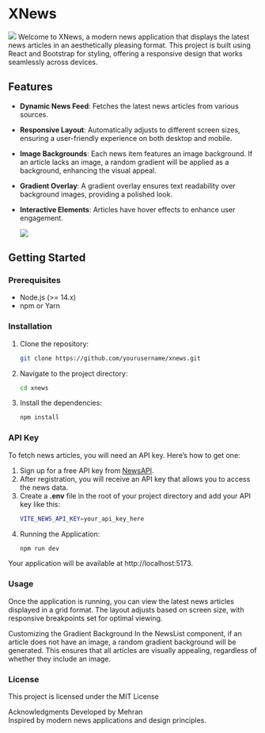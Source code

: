 # XNews
<img src="https://github.com/user-attachments/assets/6da7a546-29a1-4b76-8d46-4889954b22b6" />
Welcome to XNews, a modern news application that displays the latest news articles in an aesthetically pleasing format. This project is built using React and Bootstrap for styling, offering a responsive design that works seamlessly across devices.

## Features

- **Dynamic News Feed**: Fetches the latest news articles from various sources.
- **Responsive Layout**: Automatically adjusts to different screen sizes, ensuring a user-friendly experience on both desktop and mobile.
- **Image Backgrounds**: Each news item features an image background. If an article lacks an image, a random gradient will be applied as a background, enhancing the visual appeal.
- **Gradient Overlay**: A gradient overlay ensures text readability over background images, providing a polished look.
- **Interactive Elements**: Articles have hover effects to enhance user engagement.

  <img src="https://github.com/user-attachments/assets/b1d065b7-1463-483d-80c8-27f8858cf547" />
## Getting Started

### Prerequisites

- Node.js (>= 14.x)
- npm or Yarn


 
### Installation

1. Clone the repository:
   ```bash
   git clone https://github.com/yourusername/xnews.git
2. Navigate to the project directory:
   ```bash
   cd xnews
3. Install the dependencies:
   ```bash
   npm install
   
### API Key

To fetch news articles, you will need an API key. Here’s how to get one:
1. Sign up for a free API key from <a href="https://newsapi.org/">NewsAPI<a/>.
2. After registration, you will receive an API key that allows you to access the news data.
3. Create a **.env** file in the root of your project directory and add your API key like this:
   ```bash
   VITE_NEWS_API_KEY=your_api_key_here
   
4. Running the Application:
   ```bash
   npm run dev
Your application will be available at http://localhost:5173.

### Usage
Once the application is running, you can view the latest news articles displayed in a grid format. The layout adjusts based on screen size, with responsive breakpoints set for optimal viewing.

Customizing the Gradient Background
In the NewsList component, if an article does not have an image, a random gradient background will be generated. This ensures that all articles are visually appealing, regardless of whether they include an image.

### License
This project is licensed under the MIT License

Acknowledgments
Developed by Mehran <br/>
Inspired by modern news applications and design principles.
